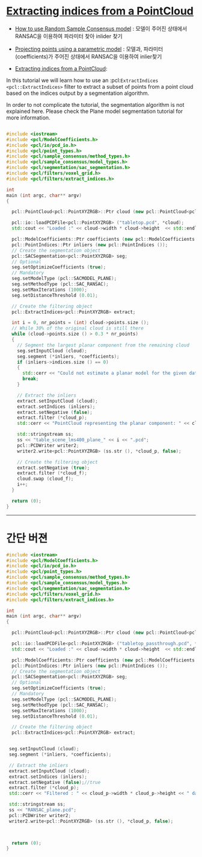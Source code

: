 # [Extracting indices from a PointCloud](http://pointclouds.org/documentation/tutorials/extract_indices.php)


- [How to use Random Sample Consensus model](http://pointclouds.org/documentation/tutorials/random_sample_consensus.php#random-sample-consensus) : 모델이 주어진 상태에서 RANSAC을 이용하여 파라미터 찾아 inlider 찾기

- [Projecting points using a parametric model](http://pointclouds.org/documentation/tutorials/project_inliers.php#project-inliers) : 모델과, 파라미터(coefficients)가 주어진 상태에서 RANSAC을 이용하여 inlier찾기 

- [Extracting indices from a PointCloud](http://pointclouds.org/documentation/tutorials/extract_indices.php): 

In this tutorial we will learn how to use an :pcl:`ExtractIndices <pcl::ExtractIndices>` filter to extract a subset of points from a point cloud based on the indices output by a segmentation algorithm.

In order to not complicate the tutorial, the segmentation algorithm is not explained here. Please check the Plane model segmentation tutorial for more information.

```cpp

#include <iostream>
#include <pcl/ModelCoefficients.h>
#include <pcl/io/pcd_io.h>
#include <pcl/point_types.h>
#include <pcl/sample_consensus/method_types.h>
#include <pcl/sample_consensus/model_types.h>
#include <pcl/segmentation/sac_segmentation.h>
#include <pcl/filters/voxel_grid.h>
#include <pcl/filters/extract_indices.h>

int
main (int argc, char** argv)
{

  pcl::PointCloud<pcl::PointXYZRGB>::Ptr cloud (new pcl::PointCloud<pcl::PointXYZRGB>), cloud_p (new pcl::PointCloud<pcl::PointXYZRGB>), cloud_f (new pcl::PointCloud<pcl::PointXYZRGB>);

  pcl::io::loadPCDFile<pcl::PointXYZRGB> ("tabletop.pcd", *cloud);
  std::cout << "Loaded :" << cloud->width * cloud->height  << std::endl;

  pcl::ModelCoefficients::Ptr coefficients (new pcl::ModelCoefficients ());
  pcl::PointIndices::Ptr inliers (new pcl::PointIndices ());
  // Create the segmentation object
  pcl::SACSegmentation<pcl::PointXYZRGB> seg;
  // Optional
  seg.setOptimizeCoefficients (true);
  // Mandatory
  seg.setModelType (pcl::SACMODEL_PLANE);
  seg.setMethodType (pcl::SAC_RANSAC);
  seg.setMaxIterations (1000);
  seg.setDistanceThreshold (0.01);

  // Create the filtering object
  pcl::ExtractIndices<pcl::PointXYZRGB> extract;

  int i = 0, nr_points = (int) cloud->points.size ();
  // While 30% of the original cloud is still there
  while (cloud->points.size () > 0.3 * nr_points)
  {
    // Segment the largest planar component from the remaining cloud
    seg.setInputCloud (cloud);
    seg.segment (*inliers, *coefficients);
    if (inliers->indices.size () == 0)
    {
      std::cerr << "Could not estimate a planar model for the given dataset." << std::endl;
      break;
    }

    // Extract the inliers
    extract.setInputCloud (cloud);
    extract.setIndices (inliers);
    extract.setNegative (false);
    extract.filter (*cloud_p);
    std::cerr << "PointCloud representing the planar component: " << cloud_p->width * cloud_p->height << " data points." << std::endl;

    std::stringstream ss;
    ss << "table_scene_lms400_plane_" << i << ".pcd";
    pcl::PCDWriter writer2;
    writer2.write<pcl::PointXYZRGB> (ss.str (), *cloud_p, false);

    // Create the filtering object
    extract.setNegative (true);
    extract.filter (*cloud_f);
    cloud.swap (cloud_f);
    i++;
  }

  return (0);
}
```

---

# 간단 버젼 

```cpp
#include <iostream>
#include <pcl/ModelCoefficients.h>
#include <pcl/io/pcd_io.h>
#include <pcl/point_types.h>
#include <pcl/sample_consensus/method_types.h>
#include <pcl/sample_consensus/model_types.h>
#include <pcl/segmentation/sac_segmentation.h>
#include <pcl/filters/voxel_grid.h>
#include <pcl/filters/extract_indices.h>

int
main (int argc, char** argv)
{

  pcl::PointCloud<pcl::PointXYZRGB>::Ptr cloud (new pcl::PointCloud<pcl::PointXYZRGB>), cloud_p (new pcl::PointCloud<pcl::PointXYZRGB>), cloud_f (new pcl::PointCloud<pcl::PointXYZRGB>);

  pcl::io::loadPCDFile<pcl::PointXYZRGB> ("tabletop_passthrough.pcd", *cloud);
  std::cout << "Loaded :" << cloud->width * cloud->height  << std::endl;

  pcl::ModelCoefficients::Ptr coefficients (new pcl::ModelCoefficients ());
  pcl::PointIndices::Ptr inliers (new pcl::PointIndices ());
  // Create the segmentation object
  pcl::SACSegmentation<pcl::PointXYZRGB> seg;
  // Optional
  seg.setOptimizeCoefficients (true);
  // Mandatory
  seg.setModelType (pcl::SACMODEL_PLANE);
  seg.setMethodType (pcl::SAC_RANSAC);
  seg.setMaxIterations (1000);
  seg.setDistanceThreshold (0.01);

  // Create the filtering object
  pcl::ExtractIndices<pcl::PointXYZRGB> extract;


 seg.setInputCloud (cloud);
 seg.segment (*inliers, *coefficients);

 // Extract the inliers
 extract.setInputCloud (cloud);
 extract.setIndices (inliers);
 extract.setNegative (false);//true
 extract.filter (*cloud_p);
 std::cerr << "Filtered : " << cloud_p->width * cloud_p->height << " data points." << std::endl;

 std::stringstream ss;
 ss << "RANSAC_plane.pcd";
 pcl::PCDWriter writer2;
 writer2.write<pcl::PointXYZRGB> (ss.str (), *cloud_p, false);

 

  return (0);
}


```